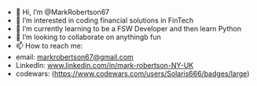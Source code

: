 - 👋 Hi, I’m @MarkRobertson67
- 👀 I’m interested in coding financial solutions in FinTech
- 🌱 I’m currently learning to be a FSW Developer and then learn Python
- 💞️ I’m looking to collaborate on anythingb fun
- 📫 How to reach me: 
- email: markrobertson67@gmail.com
- LinkedIn: www.linkedin.com/in/mark-robertson-NY-UK
- codewars: (https://www.codewars.com/users/Solaris666/badges/large)

<!---
MarkRobertson67/MarkRobertson67 is a ✨ special ✨ repository because its `README.md` (this file) appears on your GitHub profile.
You can click the Preview link to take a look at your changes.
--->
